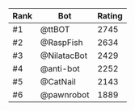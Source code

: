 Rank|Bot|Rating
---|---|---
#1|@ttBOT|2745
#2|@RaspFish|2634
#3|@NilatacBot|2429
#4|@anti-bot|2252
#5|@CatNail|2143
#6|@pawnrobot|1889
